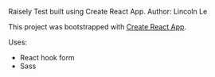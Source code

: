 Raisely Test built using Create React App.
Author: Lincoln Le

This project was bootstrapped with [Create React App](https://github.com/facebook/create-react-app).

Uses:

- React hook form
- Sass
